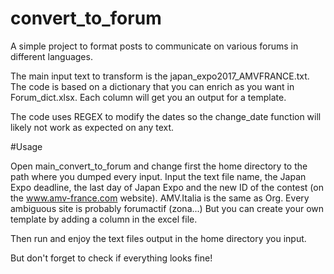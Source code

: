 # convert_to_forum
A simple project to format posts to communicate on various forums in different languages. 

The main input text to transform is the japan_expo2017_AMVFRANCE.txt.
The code is based on a dictionary that you can enrich as you want in Forum_dict.xlsx. 
Each column will get you an output for a template. 

The code uses REGEX to modify the dates so the change_date function will likely not work as expected on any text. 

#Usage

Open main_convert_to_forum and change first the home directory to the path where you dumped every input.
Input the text file name, the Japan Expo deadline, the last day of Japan Expo and the new ID of the contest (on the www.amv-france.com website). 
AMV.Italia is the same as Org. Every ambiguous site is probably forumactif (zona...) 
But you can create your own template by adding a column in the excel file. 

Then run and enjoy the text files output in the home directory you input.

But don't forget to check if everything looks fine! 
